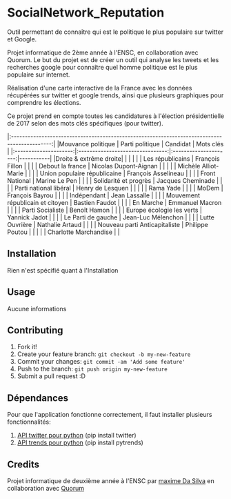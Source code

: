 # SocialNetwork_Reputation

Outil permettant de connaître qui est le politique le plus populaire sur twitter et Google.

Projet informatique de 2ème année à l'ENSC, en collaboration avec Quorum.
Le but du projet est de créer un outil qui analyse les tweets et les recherches google pour connaître quel homme politique est le plus populaire sur internet.

Réalisation d'une carte interactive de la France avec les données récupérées sur twitter et google trends, ainsi que plusieurs graphiques pour comprendre les élections.

Ce projet prend en compte toutes les candidatures à l'élection présidentielle de 2017 selon des mots clés spécifiques (pour twitter).


|:--------------------------------------------------------------------------------------------:|
|Mouvance politique     | Parti politique                  | Candidat              | Mots clés |
|:---------------------:|:--------------------------------:|:---------------------:|-----------|
|Droite & extrême droite|                                  |                       |           |
|                       | Les républicains                 | François Fillon       |           |
|                       |        Debout la france          | Nicolas Dupont-Aignan |           |
|                       |                                  | Michèle Alliot-Marie  |           |
|                       |   Union populaire républicaine   | François Asselineau   |           |
|                       |         Front National           | Marine Le Pen         |           |
|                       |       Solidarité et progrès      | Jacques Cheminade     |           |
|                       |     Parti national libéral       | Henry de Lesquen      |           |
|                       |                                  | Rama Yade             |           |
|                       |              MoDem               | François Bayrou       |           |
|                       |           Indépendant            | Jean Lassalle         |           |
|                       | Mouvement républicain et citoyen | Bastien Faudot        |           |
|                       | En Marche                        | Emmanuel Macron       |           |
|                       | Parti Socialiste                 | Benoît Hamon          |           |
|                       | Europe écologie les verts        | Yannick Jadot         |           |
|                       | Le Parti de gauche               | Jean-Luc Mélenchon    |           |
|                       | Lutte Ouvrière                   | Nathalie Artaud       |           |
|                       | Nouveau parti Anticapitaliste    | Philippe Poutou       |           |
|                       |                                  | Charlotte Marchandise |           |
## Installation

Rien n'est spécifié quant à l'Installation
## Usage
Aucune informations

## Contributing
1. Fork it!
2. Create your feature branch: `git checkout -b my-new-feature`
3. Commit your changes: `git commit -am 'Add some feature'`
4. Push to the branch: `git push origin my-new-feature`
5. Submit a pull request :D

## Dépendances
Pour que l'application fonctionne correctement, il faut installer plusieurs fonctionnalités:

1. [API twitter pour python](https://github.com/sixohsix/twitter) (pip install twitter)
2. [API trends pour python](https://github.com/GeneralMills/pytrends) (pip install pytrends)

## Credits
Projet informatique de deuxième année à l'ENSC par [maxime Da Silva](https://github.com/maximedasilva) en collaboration avec [Quorum](https://www.quorum-impact.com/)
